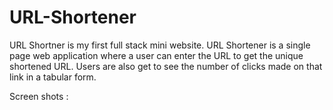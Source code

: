 # URL-Shortener

URL Shortner is my first full stack mini website.
URL Shortener is a single page web application where a user can enter the URL to get the unique shortened URL.
Users are also get to see the number of clicks made on that link in a tabular form.


Screen shots :



